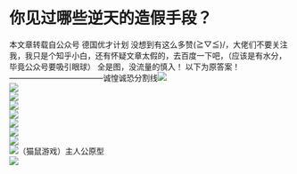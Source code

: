 # 你见过哪些逆天的造假手段？

本文章转载自公众号 德国优才计划 没想到有这么多赞\(≧▽≦)/，大佬们不要关注我，我只是个知乎小白，还有怀疑文章太假的，去百度一下吧，（应该是有水分，毕竟公众号要吸引眼球） 全是图，没流量的慎入！ 以下为原答案！————————————诚惶诚恐分割线![](https://pic1.zhimg.com/v2-2c9a703ed1f7debeb59009f89f4a3c0c_b.jpg)  
![](https://pic4.zhimg.com/v2-1747606124dd13ffe6b92208667ad9eb_b.jpg)  
![](https://pic3.zhimg.com/v2-0dd8ddc59a94dbcc9667cf881405f6ba_b.jpg)  
![](https://pic4.zhimg.com/v2-8aa4d68de3f4cba6a2c6bf8e2b44db0f_b.jpg)  
![](https://pic1.zhimg.com/v2-3e92b5ebac8f7e01690fcd50a1cd3940_b.jpg)  
![](https://pic4.zhimg.com/v2-edbea17c05453dd93d15694d44362617_b.jpg)  
![](https://pic3.zhimg.com/v2-39c7916d21378d0e6d0c18b1081037be_b.jpg)  
![](https://pic4.zhimg.com/v2-96b1081952fa71e02a50a7132e1511cb_b.jpg)  
![](https://pic4.zhimg.com/v2-90c13ab63098579af9aea23829440457_b.jpg)（猫鼠游戏）主人公原型  
![](https://pic4.zhimg.com/v2-5d57047281a3455ff918147922ccf1bf_b.jpg)
